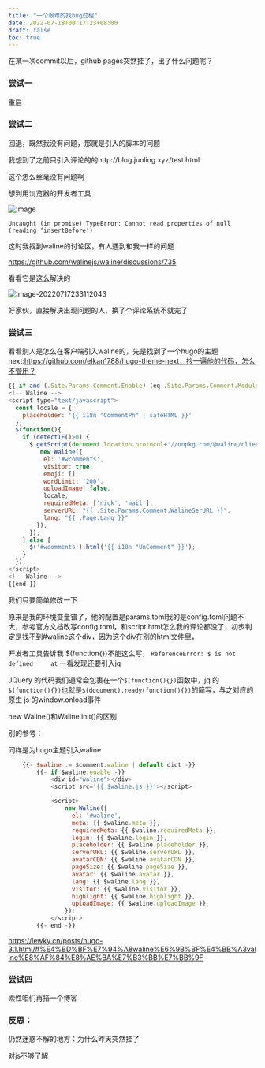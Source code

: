 ```yaml
---
title: "一个艰难的找bug过程"
date: 2022-07-18T00:17:23+08:00
draft: false
toc: true
---
```




在某一次commit以后，github pages突然挂了，出了什么问题呢？

### 尝试一

重启



### 尝试二

回退，既然我没有问题，那就是引入的脚本的问题

我想到了之前只引入评论的的http://blog.junling.xyz/test.html

这个怎么丝毫没有问题啊

想到用浏览器的开发者工具

![image](https://user-images.githubusercontent.com/21078868/179396866-0c54dc79-56d3-462c-a9a7-ce55d9d27532.png)

`Uncaught (in promise) TypeError: Cannot read properties of null (reading ‘insertBefore‘)`

这时我找到waline的讨论区，有人遇到和我一样的问题

https://github.com/walinejs/waline/discussions/735

看看它是这么解决的



![image-20220717233112043](https://raw.githubusercontent.com/bachwv/picgo/master/image-20220717233112043.png)

好家伙，直接解决出现问题的人，换了个评论系统不就完了



### 尝试三

看看别人是怎么在客户端引入waline的，先是找到了一个hugo的主题next:https://github.com/elkan1788/hugo-theme-next，抄一遍他的代码，怎么不管用？

```js
{{ if and (.Site.Params.Comment.Enable) (eq .Site.Params.Comment.Module "Waline") }}
<!-- Waline -->
<script type="text/javascript">
  const locale = {
    placeholder: '{{ i18n "CommentPh" | safeHTML }}'
  };
  $(function(){
    if (detectIE()>0) {
      $.getScript(document.location.protocol+'//unpkg.com/@waline/client@1.6.0/dist/Waline.min.js', function(){
         new Waline({
          el: '#wcomments', 
          visitor: true,
          emoji: [], 
          wordLimit: '200', 
          uploadImage: false,
          locale, 
          requiredMeta: ['nick', 'mail'], 
          serverURL: "{{ .Site.Params.Comment.WalineSerURL }}", 
          lang: "{{ .Page.Lang }}"
        });
      });      
    } else {
      $('#wcomments').html('{{ i18n "UnComment" }}');
    }
  });
</script>
<!-- Waline -->
{{end }}
```

我们只要简单修改一下

原来是我的环境变量错了，他的配置是params.toml我的是config.toml问题不大，参考官方文档改写config.toml，和script.html怎么我的评论都没了，初步判定是找不到#waline这个div，因为这个div在别的html文件里，

开发者工具告诉我 $(function{})不能这么写，
`ReferenceError: $ is not defined     at`
一看发现还要引入jq

JQuery 的代码我们通常会包裹在一个`$(function(){})`函数中，jq 的`$(function(){})`也就是`$(document).ready(function(){})`的简写，与之对应的原生 js 的window.onload事件



new Waline()和Waline.init()的区别



别的参考：

同样是为hugo主题引入waline

```js
    {{- $waline := $comment.waline | default dict -}}
        {{- if $waline.enable -}}
            <div id="waline"></div>
			<script src='{{ $waline.js }}'></script>

			<script>
		    	new Waline({
		    	  el: '#waline',
				  meta: {{ $waline.meta }},
		    	  requiredMeta: {{ $waline.requiredMeta }},
		    	  login: {{ $waline.login }},
				  placeholder: {{ $waline.placeholder }},
		    	  serverURL: {{ $waline.serverURL }},
		    	  avatarCDN: {{ $waline.avatarCDN }},
		    	  pageSize: {{ $waline.pageSize }},
		    	  avatar: {{ $waline.avatar }},
		    	  lang: {{ $waline.lang }},
				  visitor: {{ $waline.visitor }},
				  highlight: {{ $waline.highlight }},
				  uploadImage: {{ $waline.uploadImage }}				  
		    	});
		    </script>
        {{- end -}}
```



https://lewky.cn/posts/hugo-3.1.html/#%E4%BD%BF%E7%94%A8waline%E6%9B%BF%E4%BB%A3valine%E8%AF%84%E8%AE%BA%E7%B3%BB%E7%BB%9F


### 尝试四

索性咱们再搭一个博客



### 反思：

仍然迷惑不解的地方：为什么昨天突然挂了

对js不够了解
